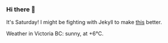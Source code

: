 ### Hi there :wave:

It's Saturday! I might be fighting with Jekyll to make [this](https://swissclubtoronto.ca) better.

Weather in Victoria BC: sunny, at +6°C.
